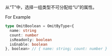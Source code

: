 从“T”中，选择一组类型不可分配给“U”的属性。

For Example

```typescript
type OmitBoolean = OmitByType<{
  name: string
  count: number
  isReadonly: boolean
  isEnable: boolean
}, boolean> // { name: string; count: number }
```